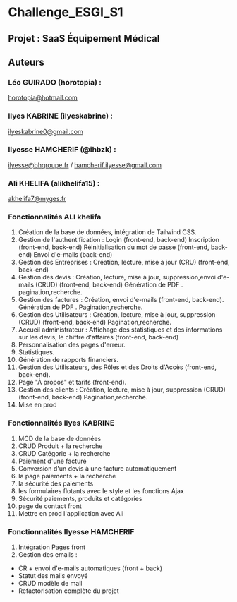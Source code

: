 # Challenge_ESGI_S1
## Projet : SaaS Équipement Médical  

## Auteurs
### Léo GUIRADO (horotopia) : 
horotopia@hotmail.com
### Ilyes KABRINE (ilyeskabrine) : 
ilyeskabrine0@gmail.com  
### Ilyesse HAMCHERIF (@ihbzk) : 
ilyesse@bhgroupe.fr / hamcherif.ilyesse@gmail.com
### Ali KHELIFA (alikhelifa15) : 
akhelifa7@myges.fr


### Fonctionnalités ALI khelifa
1. Création de la base de données, intégration de Tailwind CSS.
2. Gestion de l'authentification :
     Login (front-end, back-end)
     Inscription (front-end, back-end)
     Réinitialisation du mot de passe (front-end, back-end)
     Envoi d'e-mails (back-end)
3. Gestion des Entreprises :
     Création, lecture, mise à jour (CRU) (front-end, back-end)
4. Gestion des devis :
    Création, lecture, mise à jour, suppression,envoi d'e-mails (CRUD) (front-end, back-end) 
    Génération de PDF .
    pagination,recherche.
5. Gestion des factures :
    Création, envoi d'e-mails (front-end, back-end).
    Génération de PDF .
    Pagination,recherche.
6. Gestion des Utilisateurs :
    Création, lecture, mise à jour, suppression (CRUD) (front-end, back-end)
    Pagination,recherche.
7. Accueil administrateur :
      Affichage des statistiques et des informations sur les devis, le chiffre d'affaires (front-end, back-end)
8. Personnalisation des pages d'erreur.
9. Statistiques.
10. Génération de rapports financiers.
11. Gestion des Utilisateurs, des Rôles et des Droits d'Accès (front-end, back-end).
12. Page "À propos" et tarifs (front-end).
13. Gestion des clients :
    Création, lecture, mise à jour, suppression (CRUD) (front-end, back-end)
    Pagination,recherche.
14. Mise en prod    

### Fonctionnalités Ilyes KABRINE
1. MCD de la base de données 
2. CRUD Produit + la recherche
3. CRUD Catégorie + la recherche
4. Paiement d'une facture
5. Conversion d'un devis à une facture automatiquement
6. la page paiements + la recherche
7. la sécurité des paiements
8. les formulaires flotants avec le style et les fonctions Ajax
9. Sécurité paiements, produits et catégories 
10. page de contact front
11. Mettre en prod l'application avec Ali 
 

### Fonctionnalités Ilyesse HAMCHERIF
1. Intégration Pages front
2. Gestion des emails :
- CR + envoi d'e-mails automatiques (front + back)
- Statut des mails envoyé
- CRUD modèle de mail
- Refactorisation complète du projet

